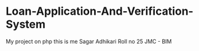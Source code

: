 # Loan-Application-And-Verification-System
My project on php
 this is me Sagar Adhikari 
 Roll no 25 
 JMC - BIM 
